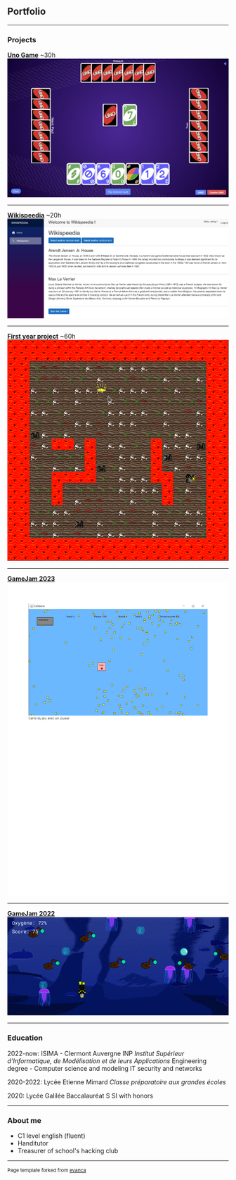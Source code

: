 ## Portfolio

---

### Projects 

**[Uno Game](/projects/isima/uno_game/uno.md)**  ~30h
<img src="images/uno_isima/uno_game.png?raw=true"/>

---
**[Wikispeedia](/projects/isima/wikispeedia/wikispeedia.md)**  ~20h
<img src="images/wikispeedia/game.jpg?raw=true"/>

---
**[First year project](/projects/isima/zz1/zz1.md)** ~60h
<img src="images/zz1/map_graphi.gif?raw=true"/>

---
**[GameJam 2023](/projects/gamejam/isima2023/isima2023.md)**
<img src="images/gamejam2023/gamejam2023.png?raw=true"/>

---
**[GameJam 2022](/projects/gamejam/isima2022/isima2022.md)**
<img src="images/gamejam2022/gameJam2022.gif?raw=true"/>

---

### Education

2022-now: ISIMA - Clermont Auvergne INP
*Institut Supérieur d’Informatique, de Modélisation et de leurs Applications*
Engineering degree - Computer science and modeling
IT security and networks

2020-2022: Lycée Etienne Mimard
*Classe préparatoire aux grandes écoles*

2020: Lycée Galilée
Baccalauréat S SI with honors

---
### About me

- C1 level english (fluent)
- Handitutor
- Treasurer of school's hacking club



---
<p style="font-size:11px">Page template forked from <a href="https://github.com/evanca/quick-portfolio">evanca</a></p>
<!-- Remove above link if you don't want to attibute -->
